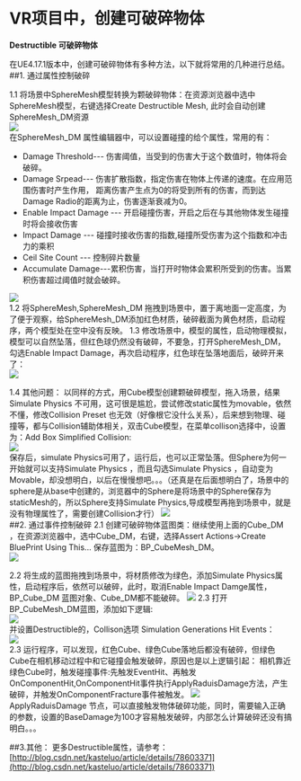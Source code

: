 # VR项目中，创建可破碎物体

**Destructible 可破碎物体**

在UE4.17.1版本中，创建可破碎物体有多种方法，以下就将常用的几种进行总结。  
##1. 通过属性控制破碎

1.1 将场景中SphereMesh模型转换为颗破碎物体：在资源浏览器中选中SphereMesh模型，右键选择Create Destructible Mesh,
此时会自动创建SphereMesh_DM资源   
![](res/Destructible_1.png)    
 在SphereMesh_DM 属性编辑器中，可以设置碰撞的给个属性，常用的有： 
 
- Damage Threshold--- 伤害阈值，当受到的伤害大于这个数值时，物体将会破碎。
- Damage Srpead--- 伤害扩散指数，指定伤害在物体上传递的速度。在应用范围伤害时产生作用，
距离伤害产生点为0的将受到所有的伤害，而到达Damage Radio的距离为止，伤害逐渐衰减为0。
- Enable Impact Damage --- 开启碰撞伤害，开启之后在与其他物体发生碰撞时将会接收伤害
- Impact  Damage --- 碰撞时接收伤害的指数,碰撞所受伤害为这个指数和冲击力的乘积
- Ceil Site Count --- 控制碎片数量   
- Accumulate Damage---累积伤害，当打开时物体会累积所受到的伤害。当累积伤害超过阈值时就会破碎。

![](res/Destructible_2.png)    
1.2  将SphereMesh,SphereMesh_DM 拖拽到场景中，置于离地面一定高度，为了便于观察，给SphereMesh_DM添加红色材质，破碎截面为黄色材质，启动程序，两个模型处在空中没有反映。
1.3 修改场景中，模型的属性，启动物理模拟，模型可以自然坠落，但红色球仍然没有破碎，不要急，打开SphereMesh_DM，勾选Enable Impact Damage，再次启动程序，红色球在坠落地面后，破碎开来了：  
![](res/Destructible_3.png)  

1.4 其他问题：
以同样的方式，用Cube模型创建颗破碎模型，拖入场景，结果Simulate Physics 不可用，这可很是尴尬，尝试修改static属性为movable，依然不懂，修改Collision Preset 也无效（好像根它没什么关系），后来想到物理、碰撞等，都与Collision辅助体相关，双击Cube模型，在菜单collison选择中，设置为：Add Box Simplified Collision:  
![](res/Destructible_4.png)     
保存后，simulate Physics可用了，运行后，也可以正常坠落。但Sphere为何一开始就可以支持Simulate Physics ，而且勾选Simulate Physics ，自动变为Movable，却没想明白，以后在慢慢想吧。。。（还真是在后面想明白了，场景中的sphere是从base中创建的，浏览器中的Sphere是将场景中的Sphere保存为staticMesh的，所以Sphere支持Simulate Physics,导成模型再拖到场景中，就是没有物理属性了，需要创建Collision才行）
![](res/Destructible_5.png)   
##2. 通过事件控制破碎
2.1 创建可破碎物体蓝图类：继续使用上面的Cube_DM ，在资源浏览器中，选中Cube_DM，右键，选择Assert Actions->Create BluePrint Using This...  保存蓝图为：BP_CubeMesh_DM。  
![](res/Destructible_6.png)  

2.2 将生成的蓝图拖拽到场景中，将材质修改为绿色，添加Simulate Physics属性，启动程序后，依然可以破碎，此时，取消Enable Impact Damge属性，BP_Cube_DM 蓝图对象、Cube_DM都不能破碎。
![](res/Destructible_7.png) 
2.3 打开BP_CubeMesh_DM蓝图，添加如下逻辑:  
![](res/Destructible_8.png)      
并设置Destructible的，Collison选项 Simulation Generations Hit Events：  
![](res/Destructible_8.1.png)    
2.3 运行程序，可以发现，红色Cube、绿色Cube落地后都没有破碎，但绿色Cube在相机移动过程中和它碰撞会触发破碎，原因也是以上逻辑引起：
相机靠近绿色Cube时，触发碰撞事件:先触发EventHit、再触发OnComponentHit,OnComponentHit事件执行ApplyRaduisDamage方法，产生破碎，并触发OnComponentFracture事件被触发。 
![](res/Destructible_9.png)  
ApplyRaduisDamage 节点，可以直接触发物体破碎功能，同时，需要输入正确的参数，设置的BaseDamage为100才容易触发破碎，内部怎么计算破碎还没有搞明白。。。




##3.其他：
更多Destructible属性，请参考：[http://blog.csdn.net/kasteluo/article/details/78603371](http://blog.csdn.net/kasteluo/article/details/78603371)